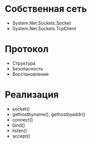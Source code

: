 # Собственная сеть
   - System.Net.Sockets.Socket
   - System.Net.Sockets.TcpClient
 # Протокол
   - Структура
   - Безопасность
   - Восстановление
 # Реализация
   - socket()
   - gethostbyname(),  gethostbyaddr()
   - connect()
   - bind()
   - listen()
   - accept()
